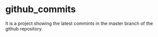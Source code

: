 # github_commits

It is a project showing the latest commints in the master branch of the github repository.
